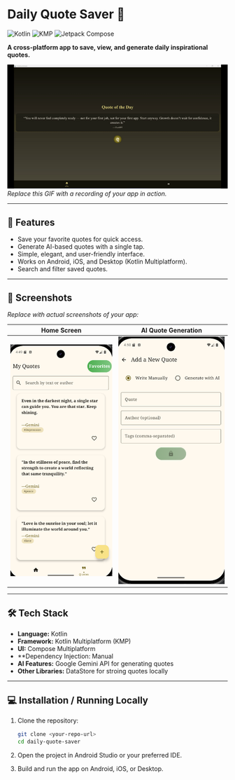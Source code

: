 # Daily Quote Saver 🌟

![Kotlin](https://img.shields.io/badge/Kotlin-7F52FF?style=for-the-badge&logo=kotlin&logoColor=white)
![KMP](https://img.shields.io/badge/Kotlin%20Multiplatform-7F52FF?style=for-the-badge)
![Jetpack Compose](https://img.shields.io/badge/Jetpack%20Compose-4285F4?style=for-the-badge&logo=android&logoColor=white)

**A cross-platform app to save, view, and generate daily inspirational quotes.**  

![App GIF](media/home_screen.gif)  
*Replace this GIF with a recording of your app in action.*

---

## 🚀 Features

- Save your favorite quotes for quick access.  
- Generate AI-based quotes with a single tap.  
- Simple, elegant, and user-friendly interface.  
- Works on Android, iOS, and Desktop (Kotlin Multiplatform).  
- Search and filter saved quotes.  

---

## 📸 Screenshots

*Replace with actual screenshots of your app:*  

| Home Screen                     | AI Quote Generation               |
|---------------------------------|-----------------------------------|
| ![Home](media/quote_screen.png) | ![AI Quote](media/add_screen.png) |

---

## 🛠 Tech Stack

- **Language:** Kotlin  
- **Framework:** Kotlin Multiplatform (KMP)  
- **UI:** Compose Multiplatform 
- **Dependency Injection: Manual  
- **AI Features:** Google Gemini API for generating quotes  
- **Other Libraries:** DataStore for stroing quotes locally  

---

## 💻 Installation / Running Locally

1. Clone the repository:  
   ```bash
   git clone <your-repo-url>
   cd daily-quote-saver 
2. Open the project in Android Studio or your preferred IDE.

3. Build and run the app on Android, iOS, or Desktop.
